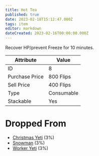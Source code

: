 ```yaml
---
title: Hot Tea
published: true
date: 2023-02-18T15:12:47.000Z
tags: item
editor: markdown
dateCreated: 2023-02-16T00:00:00.000Z
---
```


Recover HP/prevent Freeze for 10 minutes.

|Attribute|Value|
|-|-|
|ID|8|
|Purchase Price|800 Flips|
|Sell Price|400 Flips|
|Type|Consumable|
|Stackable|Yes|


# Dropped From
 * [Christmas Yeti](monsters/christmas-yeti.md) (3%)
 * [Snowman](monsters/snowman.md) (3%)
 * [Worker Yeti](monsters/worker-yeti.md) (3%)
